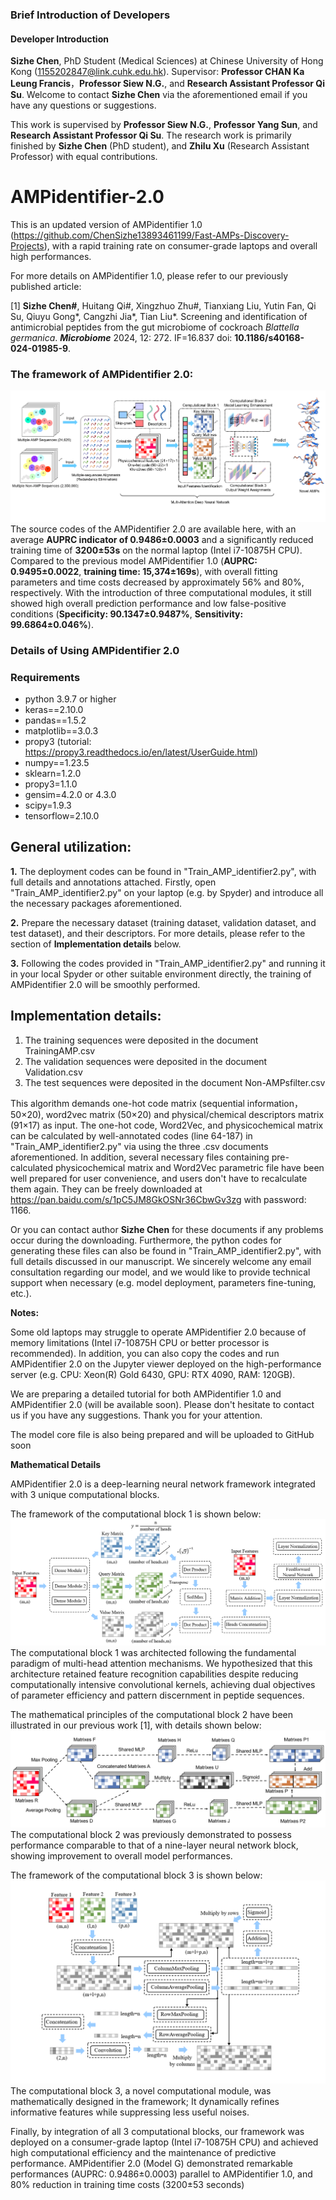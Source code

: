 ### Brief Introduction of Developers
#### Developer Introduction

**Sizhe Chen**, PhD Student (Medical Sciences) at Chinese University of Hong Kong (1155202847@link.cuhk.edu.hk). Supervisor: **Professor CHAN Ka Leung Francis**，**Professor Siew N.G.**, and **Research Assistant Professor Qi Su**. Welcome to contact **Sizhe Chen** via the aforementioned email if you have any questions or suggestions.

This work is supervised by **Professor Siew N.G.**, **Professor Yang Sun**, and **Research Assistant Professor Qi Su**. The research work is primarily finished by **Sizhe Chen** (PhD student), and **Zhilu Xu** (Research Assistant Professor) with equal contributions.

# AMPidentifier-2.0
This is an updated version of AMPidentifier 1.0 (https://github.com/ChenSizhe13893461199/Fast-AMPs-Discovery-Projects), with a rapid training rate on consumer-grade laptops and overall high performances.

For more details on AMPidentifier 1.0, please refer to our previously published article: 

[1] **Sizhe Chen#**, Huitang Qi#, Xingzhuo Zhu#, Tianxiang Liu, Yutin Fan, Qi Su, Qiuyu Gong*, Cangzhi Jia*, Tian Liu*. Screening and identification of antimicrobial peptides from the gut microbiome of cockroach _Blattella germanica_. **_Microbiome_** 2024, 12: 272. IF=16.837 doi: **10.1186/s40168-024-01985-9**.

### The framework of AMPidentifier 2.0:
![](Framework.png)
The source codes of the AMPidentifier 2.0 are available here, with an average **AUPRC indicator of 0.9486±0.0003** and a significantly reduced training time of **3200±53s** on the normal laptop (Intel i7-10875H CPU). Compared to the previous model AMPidentifier 1.0 (**AUPRC: 0.9495±0.0022**, **training time: 15,374±169s**), with overall fitting parameters and time costs decreased by approximately 56% and 80%, respectively. With the introduction of three computational modules, it still showed high overall prediction performance and low false-positive conditions (**Specificity: 90.1347±0.9487%**, **Sensitivity: 99.6864±0.046%**).

### Details of Using AMPidentifier 2.0
### Requirements
- python 3.9.7 or higher
- keras==2.10.0
- pandas==1.5.2
- matplotlib==3.0.3
- propy3 (tutorial: https://propy3.readthedocs.io/en/latest/UserGuide.html)
- numpy==1.23.5
- sklearn=1.2.0
- propy3=1.1.0
- gensim=4.2.0 or 4.3.0
- scipy=1.9.3
- tensorflow=2.10.0

## General utilization:

**1.** The deployment codes can be found in "Train_AMP_identifier2.py", with full details and annotations attached. Firstly, open "Train_AMP_identifier2.py" on your laptop (e.g. by Spyder) and introduce all the necessary packages aforementioned.

**2.** Prepare the necessary dataset (training dataset, validation dataset, and test dataset), and their descriptors. For more details, please refer to the section of **Implementation details** below.

**3.** Following the codes provided in "Train_AMP_identifier2.py" and running it in your local Spyder or other suitable environment directly, the training of AMPidentifier 2.0 will be smoothly performed.

## Implementation details:

1. The training sequences were deposited in the document TrainingAMP.csv
2. The validation sequences were deposited in the document Validation.csv
3. The test sequences were deposited in the document Non-AMPsfilter.csv

This algorithm demands one-hot code matrix (sequential information，50×20), word2vec matrix (50×20) and physical/chemical descriptors matrix (91×17) as input.
The one-hot code, Word2Vec, and physicochemical matrix can be calculated by well-annotated codes (line 64-187) in "Train_AMP_identifier2.py" via using the three .csv documents aforementioned. In addition, several necessary files containing pre-calculated physicochemical matrix and Word2Vec parametric file have been well prepared for user convenience, and users don't have to recalculate them again. They can be freely downloaded at https://pan.baidu.com/s/1pC5JM8GkOSNr36CbwGv3zg with password: 1166.

Or you can contact author **Sizhe Chen** for these documents if any problems occur during the downloading. Furthermore, the python codes for generating these files can also be found in "Train_AMP_identifier2.py", with full details discussed in our manuscript. We sincerely welcome any email consultation regarding our model, and we would like to provide technical support when necessary (e.g. model deployment, parameters fine-tuning, etc.).

**Notes:**

Some old laptops may struggle to operate AMPidentifier 2.0 because of memory limitations (Intel i7-10875H CPU or better processor is recommended). In addition, you can also copy the codes and run AMPidentifier 2.0 on the Jupyter viewer deployed on the high-performance server (e.g. CPU: Xeon(R) Gold 6430, GPU: RTX 4090, RAM: 120GB).

We are preparing a detailed tutorial for both AMPidentifier 1.0 and AMPidentifier 2.0 (will be available soon). Please don't hesitate to contact us if you have any suggestions. Thank you for your attention.

The model core file is also being prepared and will be uploaded to GitHub soon

**Mathematical Details**

AMPidentifier 2.0 is a deep-learning neural network framework integrated with 3 unique computational blocks.

The framework of the computational block 1 is shown below:
![](block1.png)
The computational block 1 was architected following the fundamental paradigm of multi-head attention mechanisms. We hypothesized that this architecture retained feature recognition capabilities despite reducing computationally intensive convolutional kernels, achieving dual objectives of parameter efficiency and pattern discernment in peptide sequences.

The mathematical principles of the computational block 2 have been illustrated in our previous work [1], with details shown below:
![](block2.png)
The computational block 2 was previously demonstrated to possess performance comparable to that of a nine-layer neural network block, showing improvement to overall model performances.

The framework of the computational block 3 is shown below:
![](block136.png)
The computational block 3, a novel computational module, was mathematically designed in the framework; It dynamically refines informative features while suppressing less useful noises.

Finally, by integration of all 3 computational blocks, our framework was deployed on a consumer-grade laptop (Intel i7-10875H CPU) and achieved high computational efficiency and the maintenance of predictive performance. AMPidentifier 2.0 (Model G) demonstrated remarkable performances (AUPRC: 0.9486±0.0003) parallel to AMPidentifier 1.0, and 80% reduction in training time costs (3200±53 seconds)
